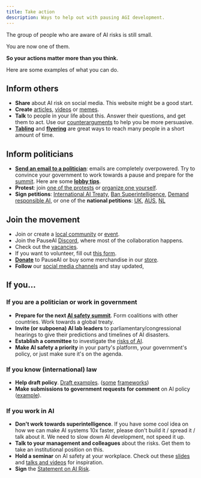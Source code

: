 ```yaml
---
title: Take action
description: Ways to help out with pausing AGI development.
---
```


The group of people who are aware of AI risks is still small.

You are now one of them.

**So your actions matter more than you think.**

Here are some examples of what you can do.

## Inform others

- **Share** about AI risk on social media. This website might be a good start. <!-- Once we have a intro video that should be our go to. If we are far from that we could share some official e-flyers here? https://drive.google.com/drive/u/1/folders/1c6D_i8U95FUpfrl-eR-oRNoHUf3zghOc -->
- **Create** [articles](/learn#articles), [videos](/learn#videos) or [memes](https://twitter.com/AISafetyMemes).
- **Talk** to people in your life about this. Answer their questions, and get them to act. Use our [counterarguments](/counterarguments) to help you be more persuasive.
- [**Tabling**](/tabling) and [**flyering**](/flyering) are great ways to reach many people in a short amount of time.

## Inform politicians

- [**Send an email to a politician**](/email-builder): emails are completely overpowered. Try to convince your government to work towards a pause and prepare for the [summit](/summit). Here are some [**lobby tips**](/lobby-tips).
- **Protest**: join [one of the protests](/protests) or [organize one yourself](/organizing-a-protest).
- **Sign petitions**: [International AI Treaty](https://aitreaty.org), [Ban Superintelligence](https://chng.it/Djjfj2Gmpk), [Demand responsible AI](https://www.change.org/p/artificial-intelligence-time-is-running-out-for-responsible-ai-development-91f0a02c-130a-46e1-9e55-70d6b274f4df), or one of the **national petitions**: [UK](https://petition.parliament.uk/petitions/639956), [AUS](https://www.aph.gov.au/e-petitions/petition/EN5163), [NL](https://aipetitie.nl)

## Join the movement

- Join or create a [local community](/communities) or [event](/events).
- Join the PauseAI [Discord](https://discord.gg/2XXWXvErfA), where most of the collaboration happens.
- Check out the [vacancies](/vacancies).
- If you want to volunteer, fill out [this form](https://airtable.com/embed/appWPTGqZmUcs3NWu/pagoxRuCai4OYJEHt/form).
- [**Donate**](/donate) to PauseAI or buy some merchandise in our [store](https://pauseai-shop.fourthwall.com/).
- **Follow** our [social media channels](https://linktr.ee/pauseai) and stay updated,
  <!-- ICONS in a line like the footer would be better -->

## If you...

### If you are a politician or work in government

- **Prepare for the next [AI safety summit](/summit)**. Form coalitions with other countries. Work towards a global treaty.
- **Invite (or subpoena) AI lab leaders** to parliamentary/congressional hearings to give their predictions and timelines of AI disasters.
- **Establish a committee** to investigate the [risks of AI](/risks).
- **Make AI safety a priority** in your party's platform, your government's policy, or just make sure it's on the agenda.

### If you know (international) law

- **Help draft policy**. [Draft examples](https://www.campaignforaisafety.org/celebrating-the-winners-law-student-moratorium-treaty-competition/). ([some](https://futureoflife.org/wp-content/uploads/2023/04/FLI_Policymaking_In_The_Pause.pdf) [frameworks](https://www.openphilanthropy.org/research/12-tentative-ideas-for-us-ai-policy/))
- **Make submissions to government requests for comment** on AI policy ([example](https://ntia.gov/issues/artificial-intelligence/request-for-comments)).

### If you work in AI

- **Don't work towards superintelligence**. If you have some cool idea on how we can make AI systems 10x faster, please don't build it / spread it / talk about it. We need to slow down AI development, not speed it up.
- **Talk to your management and colleagues** about the risks. Get them to take an institutional position on this.
- **Hold a seminar** on AI safety at your workplace. Check out these [slides](https://drive.google.com/drive/u/1/folders/1p9VtopzMV6Xpk4p6EGYUTna4fLE6G8hd) and [talks and videos](https://www.youtube.com/playlist?list=PLI46NoubGtIJa0JVCBR-9CayxCOmU0EJt) for inspiration.
- **Sign** the [Statement on AI Risk](https://www.safe.ai/statement-on-ai-risk).

<!-- _Acknowledgements: Written by Greg Colbourn, [originally posted on the EA forum](https://forum.effectivealtruism.org/posts/8YXFaM9yHbhiJTPqp/agi-rising-why-we-are-in-a-new-era-of-acute-risk-and). Edited by Joep Meindertsma and others. For helpful comments and suggestions that have improved the post, and for the encouragement to write, I thank Akash Wasil, Johan de Kock, Jaeson Booker, Greg Kiss, Peter S. Park, Nik Samolyov, Yanni Kyriacos, Chris Leong, Alex M, Amritanshu Prasad, Dušan D. Nešić, and the rest of the [AGI Moratorium HQ Slack](https://join.slack.com/t/agi-moratorium-hq/shared_invite/zt-1u6s1opls-~_l_Ynrr~8ay~SiA2yEqAQ) and AI Notkilleveryoneism Twitter._ -->
